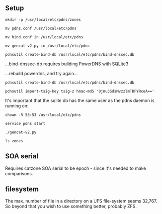 ## Setup
`mkdir -p /usr/local/etc/pdns/zones`

`mv pdns.conf /usr/local/etc/pdns`

`mv bind.conf in /usr/local/etc/pdns`

`mv gencat-v2.py in /usr/local/etc/pdns`

`pdnsutil create-bind-db /usr/local/etc/pdns/bind-dnssec.db`

...bind-dnssec-db requires building PowerDNS with SQLite3

...rebuild powerdns, and try again...

`pdnsutil create-bind-db /usr/local/etc/pdns/bind-dnssec.db`

`pdnsutil import-tsig-key tsig-z hmac-md5 '0jnu3SdsMvzzlmTDPYRceA=='`

It's important that the sqlite db has the same user as the pdns daemon is running on:

`chown -R 53:53 /usr/local/etc/pdns`

`service pdns start`

`./gencat-v2.py`

`ls zones`

## SOA serial
Requires catzone SOA serial to be epoch - since it's needed to make comparisons.

## filesystem
The max. number of file in a directory on a UFS file-system seems 32,767.
So beyond that you wish to use something better, probably ZFS.
